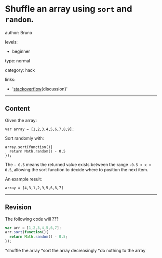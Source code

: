 # Shuffle an array using `sort` and `random`.
author: Bruno

levels:

  - beginner

type: normal

category: hack

links:

  - '[stackoverflow](http://stackoverflow.com/questions/2450954){discussion}'

---
## Content

Given the array:

```
var array = [1,2,3,4,5,6,7,8,9];
```
Sort randomly with:
```
array.sort(function(){ 
  return Math.random() - 0.5
});
```
The `- 0.5` means the returned value exists between the range `-0.5 < x < 0.5`, allowing the sort function to decide where to position the next item.

An example result:

```
array = [4,3,1,2,9,5,6,8,7]
```

---
## Revision

The following code will ??? 
```javascript
var arr = [1,2,3,4,5,6,7];
arr.sort(function(){
  return Math.random() - 0.5;
});
```
*shuffle the array
*sort the array decreasingly
*do nothing to the array